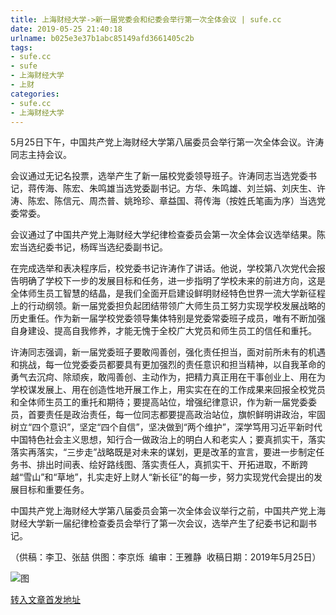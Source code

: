 ```yaml
---
title: 上海财经大学->新一届党委会和纪委会举行第一次全体会议 | sufe.cc
date: 2019-05-25 21:40:18
urlname: b025e3e37b1abc85149afd3661405c2b
tags: 
- sufe.cc
- sufe
- 上海财经大学
- 上财
categories:
- sufe.cc
- 上海财经大学
---
```



5月25日下午，中国共产党上海财经大学第八届委员会举行第一次全体会议。许涛同志主持会议。

会议通过无记名投票，选举产生了新一届校党委领导班子。许涛同志当选党委书记，蒋传海、陈宏、朱鸣雄当选党委副书记。方华、朱鸣雄、刘兰娟、刘庆生、许涛、陈宏、陈信元、周杰普、姚玲珍、章益国、蒋传海（按姓氏笔画为序）当选党委常委。

会议通过了中国共产党上海财经大学纪律检查委员会第一次全体会议选举结果。陈宏当选纪委书记，杨晖当选纪委副书记。

在完成选举和表决程序后，校党委书记许涛作了讲话。他说，学校第八次党代会报告明确了学校下一步的发展目标和任务，进一步指明了学校未来的前进方向，这是全体师生员工智慧的结晶，是我们全面开启建设鲜明财经特色世界一流大学新征程上的行动纲领。新一届党委担负起团结带领广大师生员工努力实现学校发展战略的历史重任。作为新一届学校党委领导集体特别是党委常委班子成员，唯有不断加强自身建设、提高自我修养，才能无愧于全校广大党员和师生员工的信任和重托。

许涛同志强调，新一届党委班子要敢闯善创，强化责任担当，面对前所未有的机遇和挑战，每一位党委委员都要具有更加强烈的责任意识和担当精神，以自我革命的勇气去沉疴、除顽疾，敢闯善创、主动作为，把精力真正用在干事创业上、用在为学校谋发展上、用在创造性地开展工作上，用实实在在的工作成果来回报全校党员和全体师生员工的重托和期待；要提高站位，增强纪律意识，作为新一届党委委员，首要责任是政治责任，每一位同志都要提高政治站位，旗帜鲜明讲政治，牢固树立“四个意识”，坚定“四个自信”，坚决做到“两个维护”，深学笃用习近平新时代中国特色社会主义思想，知行合一做政治上的明白人和老实人；要真抓实干，落实落实再落实，“三步走”战略既是对未来的谋划，更是改革的宣言，要进一步制定任务书、排出时间表、绘好路线图、落实责任人，真抓实干、开拓进取，不断跨越“雪山”和“草地”，扎实走好上财人“新长征”的每一步，努力实现党代会提出的发展目标和重要任务。

中国共产党上海财经大学第八届委员会第一次全体会议举行之前，中国共产党上海财经大学新一届纪律检查委员会举行了第一次会议，选举产生了纪委书记和副书记。

（供稿：李卫、张喆 供图：李京烁  编审：王雅静  收稿日期：2019年5月25日）



![图](http://news.sufe.edu.cn/_upload/article/images/a0/70/bfe397d942639446bfac4c88eac2/d46d903f-5929-4384-b289-a0555cccf5c4.jpg)

[转入文章首发地址](http://news.sufe.edu.cn/d8/3d/c179a120893/page.htm)